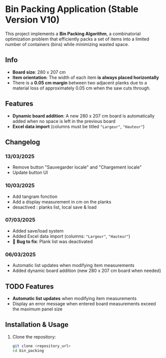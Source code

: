 # Bin Packing Application (Stable Version V10)

This project implements a **Bin Packing Algorithm**, a combinatorial optimization problem that efficiently packs a set of items into a limited number of containers (bins) while minimizing wasted space.

## Info

- **Board size**: 280 x 207 cm  
- **Item orientation**: The width of each item **is always placed horizontally**
- There is a **0.05 cm margin** between two adjacent planks due to a material loss of approximately 0.05 cm when the saw cuts through.

## Features

- **Dynamic board addition**: A new 280 x 207 cm board is automatically added when no space is left in the previous board  
- **Excel data import** (columns must be titled `"Largeur"`, `"Hauteur"`)  

## Changelog

### 13/03/2025
- Remove button "Sauvegarder locale" and "Chargement locale"
- Update button UI

### 10/03/2025
- Add tangram fonction
- Add a display measurement in cm on the planks
- desactived : planks list, local save & load

### 07/03/2025
- Added save/load system  
- Added Excel data import (columns: `"Largeur"`, `"Hauteur"`)  
- 🐛 **Bug to fix**: Plank list was deactivated  

### 06/03/2025
- Automatic list updates when modifying item measurements  
- Added dynamic board addition (new 280 x 207 cm board when needed)  

## TODO Features
- **Automatic list updates** when modifying item measurements  
- Display an error message when entered board measurements exceed the maximum panel size  

## Installation & Usage

1. Clone the repository:  
   ```bash
   git clone <repository_url>
   cd bin_packing
